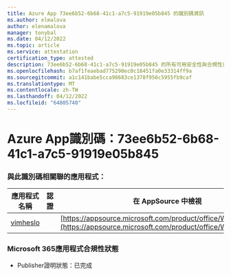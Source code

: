 ```yaml
---
title: Azure App 73ee6b52-6b68-41c1-a7c5-91919e05b845 的識別碼資訊
ms.author: elmalova
author: elenamalova
manager: tonybal
ms.date: 04/12/2022
ms.topic: article
ms.service: attestation
certification_type: attested
description: 73ee6b52-6b68-41c1-a7c5-91919e05b845 的所有可用安全性與合規性資訊。
ms.openlocfilehash: b7af1feaebad775290ec0c18451fa0e33314ff9a
ms.sourcegitcommit: a1c141babe5cca98683ce1378f956c5955fb9caf
ms.translationtype: MT
ms.contentlocale: zh-TW
ms.lasthandoff: 04/12/2022
ms.locfileid: "64805740"
---
```

# <a name="azure-app-id-73ee6b52-6b68-41c1-a7c5-91919e05b845"></a>Azure App識別碼：73ee6b52-6b68-41c1-a7c5-91919e05b845


### <a name="apps-associated-with-this-id"></a>與此識別碼相關聯的應用程式：
| **應用程式名稱** | **認證** | **在 AppSource 中檢視** |
|--------------|---------------|-----------------------|
| [vimheslo](../forward/WA200003843.md) |  | [https://appsource.microsoft.com/product/office/WA200003843](https://appsource.microsoft.com/product/office/WA200003843) |

### <a name="microsoft-365-app-compliance-status"></a>Microsoft 365應用程式合規性狀態
- Publisher證明狀態：已完成
